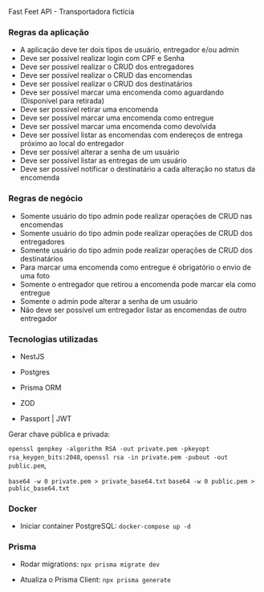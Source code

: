 Fast Feet API - Transportadora fictícia

### Regras da aplicação

- A aplicação deve ter dois tipos de usuário, entregador e/ou admin
- Deve ser possível realizar login com CPF e Senha
- Deve ser possível realizar o CRUD dos entregadores
- Deve ser possível realizar o CRUD das encomendas
- Deve ser possível realizar o CRUD dos destinatários
- Deve ser possível marcar uma encomenda como aguardando (Disponível para retirada)
- Deve ser possível retirar uma encomenda
- Deve ser possível marcar uma encomenda como entregue
- Deve ser possível marcar uma encomenda como devolvida
- Deve ser possível listar as encomendas com endereços de entrega próximo ao local do entregador
- Deve ser possível alterar a senha de um usuário
- Deve ser possível listar as entregas de um usuário
- Deve ser possível notificar o destinatário a cada alteração no status da encomenda

### Regras de negócio

- Somente usuário do tipo admin pode realizar operações de CRUD nas encomendas
- Somente usuário do tipo admin pode realizar operações de CRUD dos entregadores
- Somente usuário do tipo admin pode realizar operações de CRUD dos destinatários
- Para marcar uma encomenda como entregue é obrigatório o envio de uma foto
- Somente o entregador que retirou a encomenda pode marcar ela como entregue
- Somente o admin pode alterar a senha de um usuário
- Não deve ser possível um entregador listar as encomendas de outro entregador


### Tecnologias utilizadas

- NestJS

- Postgres

- Prisma ORM

- ZOD

- Passport | JWT 

Gerar chave pública e privada:

`openssl genpkey -algorithm RSA -out private.pem -pkeyopt rsa_keygen_bits:2048`, `openssl rsa -in private.pem -pubout -out public.pem`, 

`base64 -w 0 private.pem > private_base64.txt` `base64 -w 0 public.pem > public_base64.txt`

### Docker

- Iniciar container PostgreSQL: `docker-compose up -d`

### Prisma

- Rodar migrations: `npx prisma migrate dev`

- Atualiza o Prisma Client: `npx prisma generate`